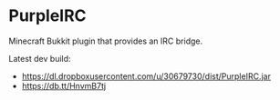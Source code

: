PurpleIRC
=========

Minecraft Bukkit plugin that provides an IRC bridge.

Latest dev build: 
* https://dl.dropboxusercontent.com/u/30679730/dist/PurpleIRC.jar
* https://db.tt/HnvmB7tj

